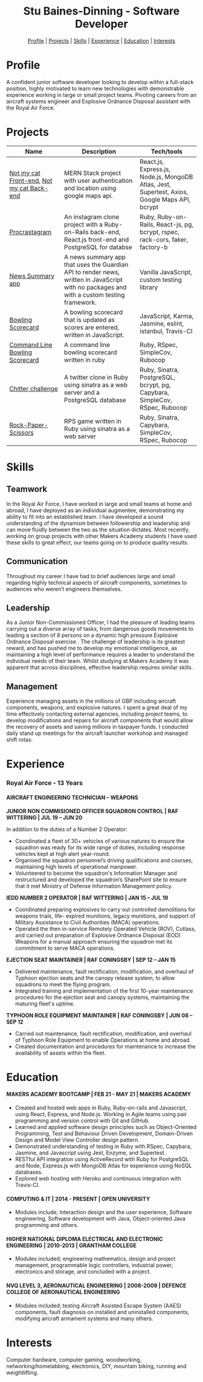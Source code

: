 <h1 align="center">Stu Baines-Dinning - Software Developer</h1>
<div align="center">

[Profile](#profile) |
[Projects](#projects) |
[Skills](#skills) |
[Experience](#experience) |
[Education](#education) |
[Interests](#interests)

</div>

# Profile

A confident junior software developer looking to develop within a full-stack position, highly motivated to learn new technologies with demonstrable experience working in large or small project teams. Pivoting careers from an aircraft systems engineer and Explosive Ordnance Disposal assistant with the Royal Air Force.

# Projects

| Name                         | Description       | Tech/tools        |
| ---------------------------- | ----------------- | ----------------- |
| [Not my cat Front-end](https://github.com/StuBehan/not_my_cat_frontend), [Not my cat Back-end](https://github.com/StuBehan/not_my_cat_backend) | MERN Stack project with user authentication and location using google maps api. | React.js, Express.js, Node.js, MongoDB Atlas, Jest, Supertest, Axios, Google Maps API, bcrypt |
| [Procrastagram](https://github.com/StuBehan/procrastagram-rails-react) | An instagram clone project with a Ruby-on-Rails back-end, React.js front-end and PostgreSQL for databse | Ruby, Ruby-on-Rails, React-js, pg, bcrypt, rspec, rack-cors, faker, factory-b |
| [News Summary app](https://github.com/StuBehan/news-summary) | A news summary app that uses the Guardian API to render news, written in JavaScript with no packages and with a custom testing framework. | Vanilla JavaScript, custom testing library |
| [Bowling Scorecard](https://github.com/StuBehan/bowling-challenge) | A bowling scorecard that is updated as scores are entered, written in JavaScript. | JavaScript, Karma, Jasmine, eslint, istanbul, Travis-CI |
| [Command Line Bowling Scorecard](https://github.com/StuBehan/bowling-scorecard) | A command line bowling scorecard written in ruby | Ruby, RSpec, SimpleCov, Rubocop |
| [Chitter challenge](https://github.com/StuBehan/chitter-challenge) | A twitter clone in Ruby using sinatra as a web server and a PostgreSQL database | Ruby, Sinatra, PostgreSQL, bcrypt, pg, Capybara, SimpleCov, RSpec, Rubocop |
| [Rock-Paper-Scissors](https://github.com/StuBehan/rps-challenge) | RPS game written in Ruby using sinatra as a web server | Ruby, Sinatra, Capybara, SimpleCov, RSpec, Rubocop |

# Skills

## Teamwork

In the Royal Air Force, I have worked in large and small teams at home and abroad, I have deployed as an individual augmentee, demonstrating my ability to fit into an established team. I have developed a sound understanding of the dynamism between followership and leadership and can move fluidly between the two as the situation dictates. Most recently, working on group projects with other Makers Academy students I have used these skills to great effect, our teams going on to produce quality results.

## Communication

Throughout my career I have had to brief audiences large and small regarding highly technical aspects of aircraft components, sometimes to audiences who weren’t engineers themselves. 

## Leadership

As a Junior Non-Commissioned Officer, I had the pleasure of leading teams carrying out a diverse array of tasks, from dangerous goods movements to leading a section of 8 persons on a dynamic high pressure Explosive Ordnance Disposal exercise . The challenge of leadership is its greatest reward, and has pushed me to develop my emotional intelligence, as maintaining a high level of performance requires a leader to understand the individual needs of their team. Whilst studying at Makers Academy it was apparent that across disciplines, effective leadership requires similar skills.

## Management

Experience managing assets in the millions of GBP including aircraft components, weapons, and explosive natures. I spent a great deal of my time effectively contacting external agencies, including project teams, to develop modifications and repairs for aircraft components that would allow the recovery of assets and saving millions in taxpayer funds. I conducted daily stand up meetings for the aircraft launcher workshop and managed shift rotas.

# Experience

### Royal Air Force - 13 Years

#### AIRCRAFT ENGINEERING TECHNICIAN – WEAPONS 

**JUNIOR NON COMMISIONED OFFICER SQUADRON CONTROL | RAF WITTERING | JUL 19 – JUN 20** 

In addition to the duties of a Number 2 Operator:
- Coordinated a fleet of 30+ vehicles of various natures to ensure the squadron was ready for its wide range of duties, including response vehicles kept at high alert year-round.
- Organised the squadron personnel’s driving qualifications and courses, maintaining high levels of operational manpower.
- Volunteered to become the squadron's Information Manager and restructured and developed the squadron’s SharePoint site to ensure that it met Ministry of Defense Information Management policy.

**IEDD NUMBER 2 OPERATOR | RAF WITTERING | JAN 15 – JUL 19**

- Coordinated preparing explosives to carry out controlled demolitions for weapons trials, life- expired munitions, legacy munitions, and support of Military Assistance to Civil Authorities (MACA) operations.
- Operated the then in-service Remotely Operated Vehicle (ROV), Cutlass, and carried out preparation of Explosive Ordnance Disposal (EOD) Weapons for a manual approach ensuring the squadron met its commitment to serve MACA operations.

**EJECTION SEAT MAINTAINER | RAF CONINGSBY | SEP 12 – JAN 15**

- Delivered maintenance, fault rectification, modification, and overhaul of Typhoon ejection seats and the canopy release system, to allow squadrons to meet the flying program.
- Integrated training and implementation of the first 10-year maintenance procedures for the ejection seat and canopy systems, maintaining the maturing fleet's uptime.

**TYPHOON ROLE EQUIPMENT MAINTAINER | RAF CONINGSBY | JUN 08 – SEP 12**

- Carried out maintenance, fault rectification, modification, and overhaul of Typhoon Role Equipment to enable Operations at home and abroad.
- Created documentation and procedures for maintenance to increase the availability of assets within the fleet.

# Education

#### MAKERS ACADEMY BOOTCAMP | FEB 21 - MAY 21 | MAKERS ACADEMY

- Created and hosted web apps in Ruby, Ruby-on-rails and Javascript, using React, Express, and Node.js. Working in Agile teams using pair programming and version control with Git and GitHub. 
- Learned and applied software design principles such as Object-Oriented Programming, Test and Behaviour Driven Development, Domain-Driven Design and  Model View Controller design pattern.
- Demonstrated understanding of testing in Ruby with RSpec, Capybara, Jasmine, and Javascript using Jest, Enzyme, and Supertest.
- RESTful API integration using ActiveRecord with Ruby for PostgreSQL and Node, Express.js with MongoDB Atlas for experience using NoSQL databases.
- Explored web hosting with Heroku and continuous integration with Travis-CI.

#### COMPUTING & IT | 2014 - PRESENT | OPEN UNIVERSITY

- Modules include; Interaction design and the user experience, Software engineering, Software development with Java, Object-oriented Java programming and others.

#### HIGHER NATIONAL DIPLOMA ELECTRICAL AND ELECTRONIC ENGINEERING | 2010-2013 | GRANTHAM COLLEGE
  
- Modules included; engineering mathematics, design and project management, programmable logic controllers, industrial power, electronics and storage, and concluded with a project.

#### NVQ LEVEL 3, AERONAUTICAL ENGINEERING | 2008-2009 | DEFENCE COLLEGE OF AERONAUTICAL ENGINEERING
  
- Modules included; testing Aircraft Assisted Escape System (AAES) components, fault diagnosis on installed and uninstalled components, modifying aircraft armament systems and many others.

# Interests

Computer hardware, computer gaming, woodworking, networking/homelabbing, electronics, DIY, mountain biking, running and weightlifting.
